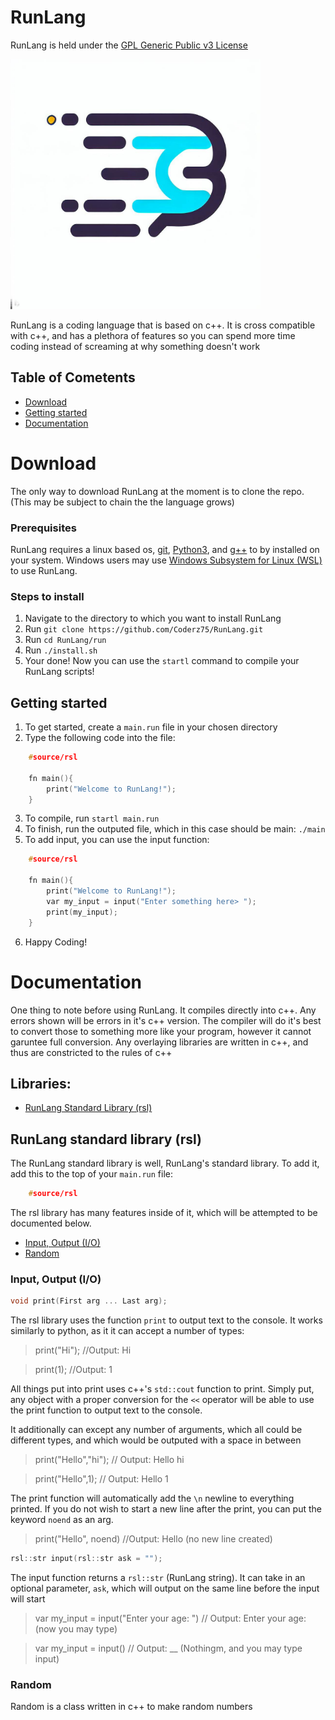 # RunLang

RunLang is held under the [GPL Generic Public v3 License](./LICENSE)

<img src="logo.jpg"
     alt="RunLang Logo"
     style="height: 400px;"/>

RunLang is a coding language that is based on c++. It is cross compatible with c++, and has a plethora of features so you can spend more time coding instead of screaming at why something doesn't work

## Table of Cometents
- [Download](#download)
- [Getting started](#start)
- [Documentation](#docs)

<h1 id = "download">Download</h1>

The only way to download RunLang at the moment is to clone the repo. (This may be subject to chain the the language grows)

<h3>Prerequisites</h3>

RunLang requires a linux based os, [git](https://git-scm.com/), [Python3](https://www.python.org/), and [g++](https://gcc.gnu.org/) to by installed on your system. Windows users may use [Windows Subsystem for Linux (WSL)](https://learn.microsoft.com/en-us/windows/wsl/install) to use RunLang.


<h3>Steps to install</h3>

1. Navigate to the directory to which you want to install RunLang
2. Run `git clone https://github.com/Coderz75/RunLang.git`
3. Run `cd RunLang/run`
4. Run `./install.sh`
5. Your done! Now you can use the `startl` command to compile your RunLang scripts!

<h2 id = "start">Getting started</h2>

1. To get started, create a `main.run` file in your chosen directory
2. Type the following code into the file:
```cpp
    #source/rsl

    fn main(){
        print("Welcome to RunLang!");
    }
```
3. To compile, run `startl main.run`
4. To finish, run the outputed file, which in this case should be main: `./main`
5. To add input, you can use the input function:
```cpp
    #source/rsl

    fn main(){
        print("Welcome to RunLang!");
        var my_input = input("Enter something here> ");
        print(my_input);
    }
```
6. Happy Coding!

<h1 id = "docs">Documentation</h1>
One thing to note before using RunLang. It compiles directly into c++. Any errors shown will be errors in it's c++ version. The compiler will do it's best to convert those to something more like your program, however it cannot garuntee full conversion. Any overlaying libraries are written in c++, and thus are constricted to the rules of c++

<h2>Libraries:</h2>

- [RunLang Standard Library (rsl)](#rsl)

<h2 id = "rsl">RunLang standard library (rsl)</h2>

The RunLang standard library is well, RunLang's standard library. To add it, add this to the top of your `main.run` file:
```cpp
    #source/rsl
```

The rsl library has many features inside of it, which will be attempted to be documented below.

- [Input, Output (I/O)](#rsl_io)
- [Random](#rsl_random)

<h3 id = "rsl_io">Input, Output (I/O)</h3>

```cpp
void print(First arg ... Last arg);
```        
The rsl library uses the function `print` to output text to the console. It works similarly to python, as it it can accept a number of types:
> print("Hi"); //Output: Hi

> print(1); //Output: 1

All things put into print uses c++'s `std::cout` function to print. Simply put, any object with a proper conversion for the `<<` operator will be able to use the print function to output text to the console.

It additionally can except any number of arguments, which all could be different types, and which would be outputed with a space in between
>print("Hello","hi");  // Output: Hello hi

>print("Hello",1); // Output: Hello 1

The print function will automatically add the `\n` newline to everything printed. If you do not wish to start a new line after the print, you can put the keyword `noend` as an arg.
> print("Hello", noend) //Output: Hello (no new line created)

```cpp
rsl::str input(rsl::str ask = "");
```
The input function returns a `rsl::str` (RunLang string). It can take in an optional parameter, `ask`, which will output on the same line before the input will start
> var my_input = input("Enter your age: ") // Output: Enter your age: (now you may type)

> var my_input = input() // Output: __ (Nothingm, and you may type input)

<h3 id = "rsl_random">Random</h3>

Random is a class written in c++ to make random numbers
